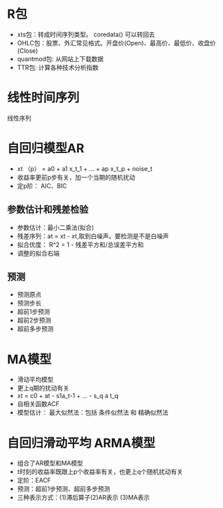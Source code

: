 # R包
+ xts包：转成时间序列类型。 coredata() 可以转回去
+ OHLC包：股票、外汇常见格式。开盘价(Open)、最高价、最低价、收盘价(Close)
+ quantmod包: 从网站上下载数据
+ TTR包: 计算各种技术分析指数 

# 线性时间序列
线性序列

# 自回归模型AR 
+ xt （p） = a0 + a1 x_t_1 + ... + ap x_t_p + noise_t
+ 收益率更前p步有关，加一个当期的随机扰动
+ 定p阶： AIC、BIC

## 参数估计和残差检验 
+ 参数估计：最小二乘法(拟合)
+ 残差序列：at = xt - xt,取到白噪声。要检测是不是白噪声
+ 拟合优度： R^2 = 1 - 残差平方和/总误差平方和
+ 调整的拟合右端

## 预测
+ 预测原点
+ 预测步长
+ 超前1步预测
+ 超前2步预测
+ 超前多步预测

# MA模型
+ 滑动平均模型
+ 更上q期的扰动有关
+ xt = c0 + at - s1a_t-1 + ... - s_q a t_q 
+ 自相关函数ACF
+ 模型估计： 最大似然法：包括 条件似然法  和 精确似然法

# 自回归滑动平均 ARMA模型
+ 组合了AR模型和MA模型
+ t时刻的收益率既跟上p个收益率有关，也更上q个随机扰动有关
+ 定阶：EACF
+ 预测：超前1步预测、超前多步预测
+ 三种表示方式：(1)滞后算子(2)AR表示 (3)MA表示


